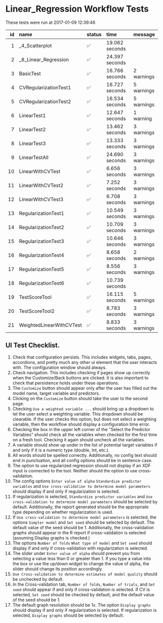 # Linear_Regression Workflow Tests



These tests were run at 2017-01-09 12:39:46



| id|name                     |status  |time           |message    |
|--:|:------------------------|:-------|:--------------|:----------|
|  1|_4_Scatterplot           |&#9989; |19.062 seconds |           |
|  2|_8_Linear_Regression     |&#9989; |24.397 seconds |           |
|  3|BasicTest                |&#9989; |16.766 seconds |2 warnings |
|  4|CVRegularizationTest1    |&#9989; |16.727 seconds |5 warnings |
|  5|CVRegularizationTest2    |&#9989; |16.534 seconds |5 warnings |
|  6|LinearTest1              |&#9989; |12.647 seconds |1 warning  |
|  7|LinearTest2              |&#9989; |13.462 seconds |3 warnings |
|  8|LinearTest3              |&#9989; |13.333 seconds |3 warnings |
|  9|LinearTestAll            |&#9989; |24.690 seconds |3 warnings |
| 10|LinearWithCVTest         |&#9989; |6.656 seconds  |3 warnings |
| 11|LinearWithCVTest2        |&#9989; |7.252 seconds  |3 warnings |
| 12|LinearWithCVTest3        |&#9989; |6.708 seconds  |3 warnings |
| 13|RegularizationTest1      |&#9989; |10.549 seconds |3 warnings |
| 14|RegularizationTest2      |&#9989; |10.709 seconds |3 warnings |
| 15|RegularizationTest3      |&#9989; |10.646 seconds |3 warnings |
| 16|RegularizationTest4      |&#9989; |8.658 seconds  |2 warnings |
| 17|RegularizationTest5      |&#9989; |8.556 seconds  |3 warnings |
| 18|RegularizationTest6      |&#9989; |10.739 seconds |           |
| 19|TestScoreTool            |&#9989; |16.115 seconds |5 warnings |
| 20|TestScoreTool2           |&#9989; |8.783 seconds  |3 warnings |
| 21|WeightedLinearWithCVTest |&#9989; |8.833 seconds  |3 warnings |


## UI Test Checklist.

1. Check that configuration persists. This includes widgets, tabs, pages, accordions, and pretty much any other ui element that the user interacts with. The configuration window should always.
2. Check navigation. This includes checking if pages show up correctly when the Customize/Back buttons are clicked. It is also important to check that persistence holds under these operations.
3. The `Customize` button should appear only after the user has filled out the model name, target variable and predictors.
4. Clicking on the `Customize` button should take the user to the second page.
5. Checking `Use a weighted variable ...` should bring up a dropdown to let the user select a weighting variable. This dropdown should be clearable. If the user checks this option, but does not select a weighting variable, then the workflow should display a configuration time error.
6. Checking the box in the upper left corner of the "Select the Predictor Variables" should check all the variables when checked for the first time on a fresh tool. Checking it again should uncheck all the variables.
7. A variable should show up under in the list of potential target variables if and only if it is a numeric type (double, Int, etc.).
8. All words should be spelled correctly. Additionally, no config text should end in punctuation, and all config options should be in sentence case.
9. The option to use regularized regression should not display if an XDF input is connected to the tool. Neither should the option to use cross-validation.
10. The config options `Enter value of alpha` `Standardize predictor variables` and `Use cross-validation to determine model parameters` should display if and only if regularization is selected.
11. If regularization is selected, `Standardize predictor variables` and `Use cross-validation to determine model parameters` should be selected by default. Additionally, the report generated should be the appropriate type depending on whether regularization is used.
12. If `Use cross-validation to determine model parameters` is selected, the options `Simpler model` and `Set seed` should be selected by default. The default value of the seed should be 1. Additionally, the cross-validation graphs should appear in the R report if cross-validation is selected (assuming Display graphs is checked.)
13. The options `Number of folds` `What type of model` and `Set seed` should display if and only if cross-validation with regularization is selected.
14. The slider under `Enter value of alpha` should prevent you from selecting a value less than 0 or greater than 1. If you type a value into the box or use the up/down widget to change the value of alpha, the slider should change its position accordingly.
15. `Use Cross-validation to determine estimates of model quality` should be unchecked by default. 
16. In the Cross-validation tab, `Number of folds`, `Number of trials`, and `Set seed` should appear if and only if cross-validation is selected. If CV is selected, `Set seed` should be checked by default, and the default value of the seed should be 1.
17. The default graph resolution should be 1x. The option `Display graphs` should display if and only if regularization is selected. If regularization is selected, `Display graphs` should be selected by default.
